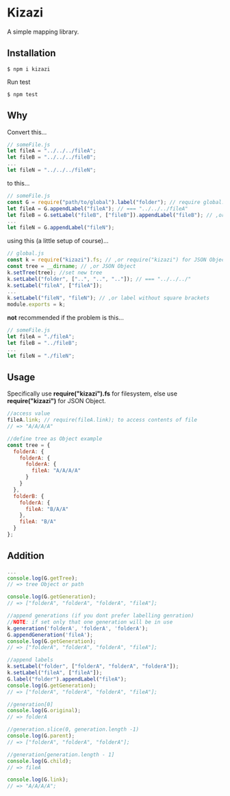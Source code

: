 # Kizazi

A simple mapping library.

## Installation

```shell
$ npm i kizazi
```

Run test

```shell
$ npm test
```

## Why

Convert this...

```js
// someFile.js
let fileA = "../../../fileA";
let fileB = "../../../fileB";
...
let fileN = "../../../fileN";
```

to this...

```js
// someFile.js
const G = require("path/to/global").label("folder"); // require global.js
let fileA = G.appendLabel("fileA"); // === "../../../fileA"
let fileB = G.setLabel("fileB", ["fileB"]).appendLabel("fileB"); // ,or set and append label here
...
let fileN = G.appendLabel("fileN");
```

using this (a little setup of course)...

```js
// global.js
const k = require("kizazi").fs; // ,or require("kizazi") for JSON Object
const tree = __dirname; // ,or JSON Object
k.setTree(tree); //set new tree
k.setLabel("folder", ["..", "..", ".."]); // === "../../../"
k.setLabel("fileA", ["fileA"]);
...
k.setLabel("fileN", "fileN"); // ,or label without square brackets
module.exports = k;
```

**not** recommended if the problem is this...

```js
// someFile.js
let fileA = "./fileA";
let fileB = "../fileB";
...
let fileN = "./fileN";
```

## Usage

Specifically use **require("kizazi").fs** for filesystem, else use **require("kizazi")** for JSON Object.

```js
//access value
fileA.link; // require(fileA.link); to access contents of file
// => "A/A/A/A"
```

```js
//define tree as Object example
const tree = {
  folderA: {
    folderA: {
      folderA: {
        fileA: "A/A/A/A"
      }
    }
  },
  folderB: {
    folderA: {
      fileA: "B/A/A"
    },
    fileA: "B/A"
  }
};
```

## Addition

```js
...
console.log(G.getTree);
// => tree Object or path

console.log(G.getGeneration);
// => ["folderA", "folderA", "folderA", "fileA"];

//append generations (if you dont prefer labelling genration)
//NOTE: if set only that one generation will be in use
k.generation('folderA', 'folderA', 'folderA');
G.appendGeneration('fileA');
console.log(G.getGeneration);
// => ["folderA", "folderA", "folderA", "fileA"];

//append labels
k.setLabel("folder", ["folderA", "folderA", "folderA"]);
k.setLabel("fileA", ["fileA"]);
G.label("folder").appendLabel("fileA");
console.log(G.getGeneration);
// => ["folderA", "folderA", "folderA", "fileA"];

//generation[0]
console.log(G.original);
// => folderA

//generation.slice(0, generation.length -1)
console.log(G.parent);
// => ["folderA", "folderA", "folderA"];

//generation[generation.length - 1]
console.log(G.child);
// => fileA

console.log(G.link);
// => "A/A/A/A";
```
